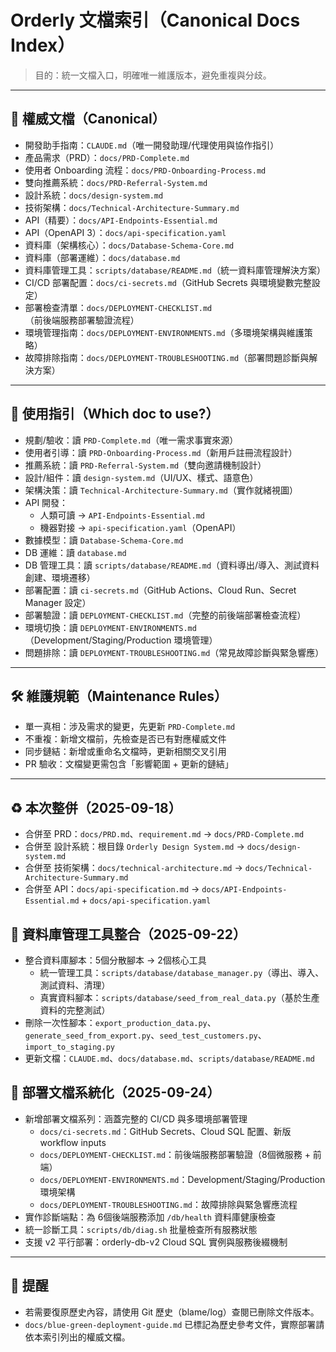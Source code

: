 # Orderly 文檔索引（Canonical Docs Index）

> 目的：統一文檔入口，明確唯一維護版本，避免重複與分歧。

---

## 🎯 權威文檔（Canonical）

- 開發助手指南：`CLAUDE.md`（唯一開發助理/代理使用與協作指引）
- 產品需求（PRD）：`docs/PRD-Complete.md`
- 使用者 Onboarding 流程：`docs/PRD-Onboarding-Process.md`
- 雙向推薦系統：`docs/PRD-Referral-System.md`
- 設計系統：`docs/design-system.md`
- 技術架構：`docs/Technical-Architecture-Summary.md`
- API（精要）：`docs/API-Endpoints-Essential.md`
- API（OpenAPI 3）：`docs/api-specification.yaml`
- 資料庫（架構核心）：`docs/Database-Schema-Core.md`
- 資料庫（部署運維）：`docs/database.md`
- 資料庫管理工具：`scripts/database/README.md`（統一資料庫管理解決方案）
- CI/CD 部署配置：`docs/ci-secrets.md`（GitHub Secrets 與環境變數完整設定）
- 部署檢查清單：`docs/DEPLOYMENT-CHECKLIST.md`（前後端服務部署驗證流程）
- 環境管理指南：`docs/DEPLOYMENT-ENVIRONMENTS.md`（多環境架構與維護策略）
- 故障排除指南：`docs/DEPLOYMENT-TROUBLESHOOTING.md`（部署問題診斷與解決方案）

---

## 🧭 使用指引（Which doc to use?）

- 規劃/驗收：讀 `PRD-Complete.md`（唯一需求事實來源）
- 使用者引導：讀 `PRD-Onboarding-Process.md`（新用戶註冊流程設計）
- 推薦系統：讀 `PRD-Referral-System.md`（雙向邀請機制設計）
- 設計/組件：讀 `design-system.md`（UI/UX、樣式、語意色）
- 架構決策：讀 `Technical-Architecture-Summary.md`（實作就緒視圖）
- API 開發：
  - 人類可讀 → `API-Endpoints-Essential.md`
  - 機器對接 → `api-specification.yaml`（OpenAPI）
- 數據模型：讀 `Database-Schema-Core.md`
- DB 運維：讀 `database.md`
- DB 管理工具：讀 `scripts/database/README.md`（資料導出/導入、測試資料創建、環境遷移）
- 部署配置：讀 `ci-secrets.md`（GitHub Actions、Cloud Run、Secret Manager 設定）
- 部署驗證：讀 `DEPLOYMENT-CHECKLIST.md`（完整的前後端部署檢查流程）
- 環境切換：讀 `DEPLOYMENT-ENVIRONMENTS.md`（Development/Staging/Production 環境管理）
- 問題排除：讀 `DEPLOYMENT-TROUBLESHOOTING.md`（常見故障診斷與緊急響應）

---

## 🛠️ 維護規範（Maintenance Rules）

- 單一真相：涉及需求的變更，先更新 `PRD-Complete.md`
- 不重複：新增文檔前，先檢查是否已有對應權威文件
- 同步鏈結：新增或重命名文檔時，更新相關交叉引用
- PR 驗收：文檔變更需包含「影響範圍 + 更新的鏈結」

---

## ♻️ 本次整併（2025-09-18）

- 合併至 PRD：`docs/PRD.md`、`requirement.md` → `docs/PRD-Complete.md`
- 合併至 設計系統：根目錄 `Orderly Design System.md` → `docs/design-system.md`
- 合併至 技術架構：`docs/technical-architecture.md` → `docs/Technical-Architecture-Summary.md`
- 合併至 API：`docs/api-specification.md` → `docs/API-Endpoints-Essential.md` + `docs/api-specification.yaml`

## 🔧 資料庫管理工具整合（2025-09-22）

- 整合資料庫腳本：5個分散腳本 → 2個核心工具
  - 統一管理工具：`scripts/database/database_manager.py`（導出、導入、測試資料、清理）
  - 真實資料腳本：`scripts/database/seed_from_real_data.py`（基於生產資料的完整測試）
- 刪除一次性腳本：`export_production_data.py`、`generate_seed_from_export.py`、`seed_test_customers.py`、`import_to_staging.py`
- 更新文檔：`CLAUDE.md`、`docs/database.md`、`scripts/database/README.md`

## 🚀 部署文檔系統化（2025-09-24）

- 新增部署文檔系列：涵蓋完整的 CI/CD 與多環境部署管理
  - `docs/ci-secrets.md`：GitHub Secrets、Cloud SQL 配置、新版 workflow inputs
  - `docs/DEPLOYMENT-CHECKLIST.md`：前後端服務部署驗證（8個微服務 + 前端）
  - `docs/DEPLOYMENT-ENVIRONMENTS.md`：Development/Staging/Production 環境架構
  - `docs/DEPLOYMENT-TROUBLESHOOTING.md`：故障排除與緊急響應流程
- 實作診斷端點：為 6個後端服務添加 `/db/health` 資料庫健康檢查
- 統一診斷工具：`scripts/db/diag.sh` 批量檢查所有服務狀態
- 支援 v2 平行部署：orderly-db-v2 Cloud SQL 實例與服務後綴機制

---

## 📌 提醒

- 若需要復原歷史內容，請使用 Git 歷史（blame/log）查閱已刪除文件版本。
- `docs/blue-green-deployment-guide.md` 已標記為歷史參考文件，實際部署請依本索引列出的權威文檔。
